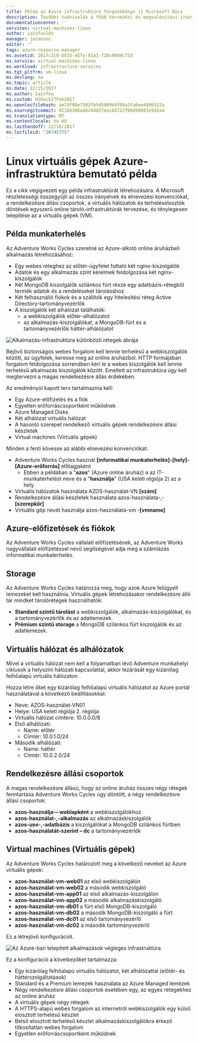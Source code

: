 ```yaml
---
title: Példa az Azure infrastruktúra forgatókönyv |} Microsoft Docs
description: További tudnivalók a főbb tervezési és megvalósítási irányelveket az Azure-ban egy példa infrastruktúra üzembe helyezéséhez.
documentationcenter: ''
services: virtual-machines-linux
author: iainfoulds
manager: jeconnoc
editor: ''
tags: azure-resource-manager
ms.assetid: 281fc2c0-b533-45fa-81a3-728c0049c73d
ms.service: virtual-machines-linux
ms.workload: infrastructure-services
ms.tgt_pltfrm: vm-linux
ms.devlang: na
ms.topic: article
ms.date: 12/15/2017
ms.author: iainfou
ms.custom: H1Hack27Feb2017
ms.openlocfilehash: ae7df08e7502fbfd500944f89a3fa6ee4806522a
ms.sourcegitcommit: 821b6306aab244d2feacbd722f60d99881e9d2a4
ms.translationtype: MT
ms.contentlocale: hu-HU
ms.lasthandoff: 12/16/2017
ms.locfileid: "26745775"
---
```

# <a name="example-azure-infrastructure-walkthrough-for-linux-vms"></a>Linux virtuális gépek Azure-infrastruktúra bemutató példa
Ez a cikk végigvezeti egy példa infrastruktúrát létrehozására. A Microsoft részletességi összegyűjti az összes irányelvek és elnevezési konvenciókat, a rendelkezésre állási csoportok, a virtuális hálózatok és terheléselosztók döntések egyszerű online tároló-infrastruktúrák tervezése, és ténylegesen telepítése az a virtuális gépek (VM).

## <a name="example-workload"></a>Példa munkaterhelés
Az Adventure Works Cycles szeretné az Azure-alkotó online áruházbeli alkalmazás létrehozásához:

* Egy webes réteghez az előtér-ügyfelet futtató két nginx-kiszolgálók
* Adatok és egy alkalmazás szint kérelmek feldolgozása két nginx-kiszolgálók
* Két MongoDB kiszolgálók szilánkos fürt része egy adatbázis-rétegből termék adatok és a rendeléseket tárolásához
* Két felhasználói fiókok és a szállítók egy hitelesítési réteg Active Directory-tartományvezérlők
* A kiszolgálók két alhálózat találhatók:
  * a webkiszolgálók előtér-alhálózatot 
  * az alkalmazás-kiszolgálókat, a MongoDB-fürt és a tartományvezérlők háttér-alhálózatot

![Alkalmazás-infrastruktúra különböző rétegek ábrája](./media/infrastructure-example/example-tiers.png)

Bejövő biztonságos webes forgalom kell lennie terhelésű a webkiszolgálók között, az ügyfelek, keresse meg az online áruházból. HTTP formájában forgalom feldolgozása sorrendben kéri le a webes kiszolgálók kell lennie terhelésű alkalmazás kiszolgálók között. Emellett az infrastruktúra úgy kell megtervezni a magas rendelkezésre állás érdekében.

Az eredményül kapott terv tartalmaznia kell:

* Egy Azure-előfizetés és a fiók
* Egyetlen erőforráscsoportként működnek
* Azure Managed Disks
* Két alhálózat virtuális hálózat
* A hasonló szerepet rendelkező virtuális gépek rendelkezésre állási készletek
* Virtual machines (Virtuális gépek)

Minden a fenti kövesse az alábbi elnevezési konvenciókat:

* Adventure Works Cycles használ **[informatikai munkaterhelés]-[hely]-[Azure-erőforrás]** előtagjaként
  * Ebben a példában a "**azos**" (Azure online áruház) a az IT-munkaterhelést neve és a "**használja**" (USA keleti régiója 2) az a hely
* Virtuális hálózatok használata AZOS-használat-VN **[szám]**
* Rendelkezésre állási készletek használata azos-használata-,-**[szerepkör]**
* Virtuális gép nevét használja azos-használata-vm -**[vmname]**

## <a name="azure-subscriptions-and-accounts"></a>Azure-előfizetések és fiókok
Az Adventure Works Cycles vállalati előfizetésének, az Adventure Works nagyvállalati előfizetéssel nevű segítségével adja meg a számlázás informatikai munkaterhelés.

## <a name="storage"></a>Storage
Az Adventure Works Cycles határozza meg, hogy azok Azure felügyelt lemezeket kell használnia. Virtuális gépek létrehozásakor rendelkezésre álló tár mindkét tárolórétegek használhatók:

* **Standard szintű tárolást** a webkiszolgálók, alkalmazás-kiszolgálókat, és a tartományvezérlők és az adatlemezek.
* **Prémium szintű storage** a MongoDB szilánkos fürt kiszolgálók és az adatlemezek.

## <a name="virtual-network-and-subnets"></a>Virtuális hálózat és alhálózatok
Mivel a virtuális hálózat nem kell a folyamatban lévő Adventure munkahelyi ciklusok a helyszíni hálózati kapcsolattal, akkor lezárását egy kizárólag felhőalapú virtuális hálózaton.

Hozza létre őket egy kizárólag felhőalapú virtuális hálózatot az Azure portál használatával a következő beállításokkal:

* Neve: AZOS-használat-VN01
* Helye: USA keleti régiója 2. régiója
* Virtuális hálózat címtere: 10.0.0.0/8
* Első alhálózati:
  * Name: előtér
  * Címtér: 10.0.1.0/24
* Második alhálózati:
  * Name: háttér
  * Címtér: 10.0.2.0/24

## <a name="availability-sets"></a>Rendelkezésre állási csoportok
A magas rendelkezésre állású, hogy az online áruház összes négy rétegek fenntartása Adventure Works Cycles úgy döntött, a négy rendelkezésre állási csoportok:

* **azos-használja-– weblapként** a webkiszolgálókhoz
* **azos-használat-,-alkalmazás** az alkalmazáskiszolgálók
* **azos-use-,-adatbázis** a kiszolgálókat a MongoDB szilánkos fürtben
* **azos-használatát-szerint – dc** a tartományvezérlők

## <a name="virtual-machines"></a>Virtual machines (Virtuális gépek)
Az Adventure Works Cycles határozott meg a következő neveket az Azure virtuális gépek:

* **azos-használat-vm-web01** az első webkiszolgálón
* **azos-használat-vm-web02** a második webkiszolgáló
* **azos-használat-vm-app01** az első alkalmazás-kiszolgálón
* **azos-használat-vm-app02** a második alkalmazáskiszolgáló
* **azos-használat-vm-db01** a fürt első MongoDB-kiszolgáló
* **azos-használat-vm-db02** a második MongoDB-kiszolgáló a fürt
* **azos-használat-vm-dc01** az első tartományvezérlő
* **azos-használat-vm-dc02** a második tartományvezérlő

Ez a létrejövő konfigurációt.

![Az Azure-ban telepített alkalmazások végleges infrastruktúra](./media/infrastructure-example/example-config.png)

Ez a konfiguráció a következőket tartalmazza:

* Egy kizárólag felhőalapú virtuális hálózatot, két alhálózattal (előtér- és háttérszolgáltatások)
* Standard és a Premium lemezek használata az Azure Managed lemezek
* Négy rendelkezésre állási csoportok esetében egy, az egyes rétegekhez az online áruház
* A virtuális gépek négy rétegek
* A HTTPS-alapú webes forgalom az internetről webkiszolgálók egy külső elosztott terhelésű készlet
* Belső elosztott terhelésű készlet alkalmazáskiszolgálókra érkező titkosítatlan webes forgalom
* Egyetlen erőforráscsoportként működnek
